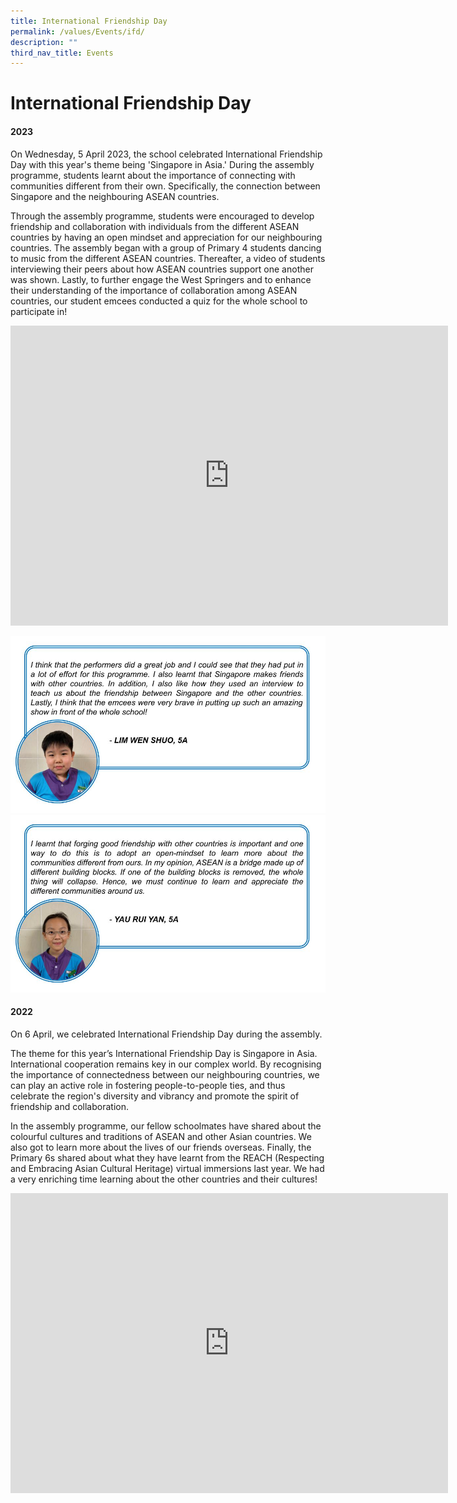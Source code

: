 ```yaml
---
title: International Friendship Day
permalink: /values/Events/ifd/
description: ""
third_nav_title: Events
---
```

# International Friendship Day 
#### 2023

On Wednesday, 5 April 2023, the school celebrated International Friendship Day with this year's theme being 'Singapore in Asia.' During the assembly programme, students learnt about the importance of connecting with communities different from their own. Specifically, the connection between Singapore and the neighbouring ASEAN countries.

Through the assembly programme, students were encouraged to develop friendship and collaboration with individuals from the different ASEAN countries by having an open mindset and appreciation for our neighbouring countries. The assembly began with a group of Primary 4 students dancing to music from the different ASEAN countries. Thereafter, a video of students interviewing their peers about how ASEAN countries support one another was shown. Lastly, to further engage the West Springers and to enhance their understanding of the importance of collaboration among ASEAN countries, our student emcees conducted a quiz for the whole school to participate in!

<iframe src="https://docs.google.com/presentation/d/e/2PACX-1vSg1sBRhhhfiV8ezdRpLkWhfM5LUdO-NAiFTiSoYFUw7RlOA86OK8zNZuAE8VclqHUeKztOphTtttK1/embed?start=true&amp;loop=true&amp;delayms=3000" frameborder="0" width="700" height="480" allowfullscreen="true"></iframe>

![IFD](/images/students_%20reflections.jpg)
![IFD2](/images/ifd_students_%20reflections%20(2).jpg)
#### 2022
On 6 April, we celebrated International Friendship Day during the assembly.

The theme for this year’s International Friendship Day is Singapore in Asia. International cooperation remains key in our complex world. By recognising the importance of connectedness between our neighbouring countries, we can play an active role in fostering people-to-people ties, and thus celebrate the region's diversity and vibrancy and promote the spirit of friendship and collaboration.

In the assembly programme, our fellow schoolmates have shared about the colourful cultures and traditions of ASEAN and other Asian countries. We also got to learn more about the lives of our friends overseas. Finally, the Primary 6s shared about what they have learnt from the REACH (Respecting and Embracing Asian Cultural Heritage) virtual immersions last year. We had a very enriching time learning about the other countries and their cultures!
<iframe allowfullscreen="true" height="480" width="700" frameborder="0" src="https://docs.google.com/presentation/d/e/2PACX-1vQXPItRur6HdlQ-9bgCedLfv1o44EoDiEkBQTU3ZnItEDlB-8mH2q0ZkTyZJnFXDqTfAT3cmGxXF-RV/embed?start=true&amp;loop=true&amp;delayms=3000"></iframe>
